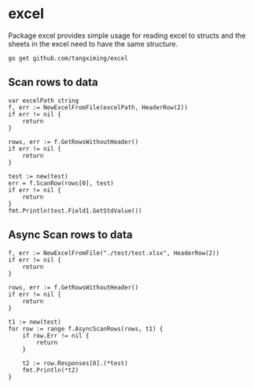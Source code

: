 # excel
Package excel provides simple usage for reading excel to structs 
and the sheets in the excel need to have the same structure.

```
go get github.com/tangximing/excel
```

## Scan rows to data
```
var excelPath string
f, err := NewExcelFromFile(excelPath, HeaderRow(2))
if err != nil {
    return
}

rows, err := f.GetRowsWithoutHeader()
if err != nil {
    return
}

test := new(test)
err = f.ScanRow(rows[0], test)
if err != nil {
    return
}
fmt.Println(test.Field1.GetStdValue())
```

## Async Scan rows to data
```
f, err := NewExcelFromFile("./test/test.xlsx", HeaderRow(2))
if err != nil {
    return
}

rows, err := f.GetRowsWithoutHeader()
if err != nil {
    return
}

t1 := new(test)
for row := range f.AsyncScanRows(rows, t1) {
    if row.Err != nil {
        return
    }

    t2 := row.Responses[0].(*test)
    fmt.Println(*t2)
}
```
